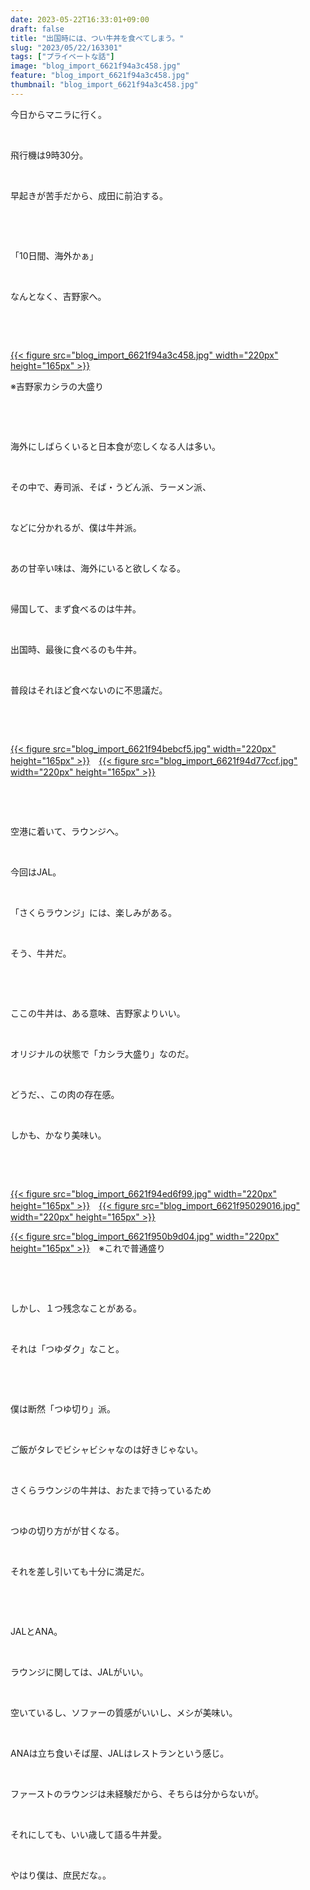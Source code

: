 ```yaml
---
date: 2023-05-22T16:33:01+09:00
draft: false
title: "出国時には、つい牛丼を食べてしまう。"
slug: "2023/05/22/163301"
tags: ["プライベートな話"]
image: "blog_import_6621f94a3c458.jpg"
feature: "blog_import_6621f94a3c458.jpg"
thumbnail: "blog_import_6621f94a3c458.jpg"
---
```

<p>今日からマニラに行く。</p><p> </p><p>飛行機は9時30分。</p><p> </p><p>早起きが苦手だから、成田に前泊する。</p><p> </p><p> </p><p>「10日間、海外かぁ」</p><p> </p><p>なんとなく、吉野家へ。</p><p> </p><p> </p><p><a href="blog_import_6621f94a3c458.jpg">{{< figure src="blog_import_6621f94a3c458.jpg" width="220px" height="165px" >}}</a></p><p>※吉野家カシラの大盛り</p><p> </p><p> </p><p>海外にしばらくいると日本食が恋しくなる人は多い。</p><p> </p><p>その中で、寿司派、そば・うどん派、ラーメン派、</p><p> </p><p>などに分かれるが、僕は牛丼派。</p><p> </p><p>あの甘辛い味は、海外にいると欲しくなる。</p><p> </p><p>帰国して、まず食べるのは牛丼。</p><p> </p><p>出国時、最後に食べるのも牛丼。</p><p> </p><p>普段はそれほど食べないのに不思議だ。</p><p> </p><p> </p><p><a href="blog_import_6621f94bebcf5.jpg">{{< figure src="blog_import_6621f94bebcf5.jpg" width="220px" height="165px" >}}</a>　<a href="blog_import_6621f94d77ccf.jpg">{{< figure src="blog_import_6621f94d77ccf.jpg" width="220px" height="165px" >}}</a></p><p> </p><p> </p><p>空港に着いて、ラウンジへ。</p><p> </p><p>今回はJAL。</p><p> </p><p>「さくらラウンジ」には、楽しみがある。</p><p> </p><p>そう、牛丼だ。</p><p> </p><p> </p><p>ここの牛丼は、ある意味、吉野家よりいい。</p><p> </p><p>オリジナルの状態で「カシラ大盛り」なのだ。</p><p> </p><p>どうだ、、この肉の存在感。</p><p> </p><p>しかも、かなり美味い。</p><p> </p><p> </p><p><a href="blog_import_6621f94ed6f99.jpg">{{< figure src="blog_import_6621f94ed6f99.jpg" width="220px" height="165px" >}}</a>　<a href="blog_import_6621f95029016.jpg">{{< figure src="blog_import_6621f95029016.jpg" width="220px" height="165px" >}}</a></p><p><a href="blog_import_6621f950b9d04.jpg">{{< figure src="blog_import_6621f950b9d04.jpg" width="220px" height="165px" >}}</a>　※これで普通盛り</p><p> </p><p> </p><p>しかし、１つ残念なことがある。</p><p> </p><p>それは「つゆダク」なこと。</p><p> </p><p> </p><p>僕は断然「つゆ切り」派。</p><p> </p><p>ご飯がタレでビシャビシャなのは好きじゃない。</p><p> </p><p>さくらラウンジの牛丼は、おたまで持っているため</p><p> </p><p>つゆの切り方がが甘くなる。</p><p> </p><p>それを差し引いても十分に満足だ。</p><p> </p><p> </p><p>JALとANA。</p><p> </p><p>ラウンジに関しては、JALがいい。</p><p> </p><p>空いているし、ソファーの質感がいいし、メシが美味い。</p><p> </p><p>ANAは立ち食いそば屋、JALはレストランという感じ。</p><p> </p><p>ファーストのラウンジは未経験だから、そちらは分からないが。</p><p> </p><p>それにしても、いい歳して語る牛丼愛。</p><p> </p><p>やはり僕は、庶民だな。。</p><p> </p><p> </p><p> </p><p> </p><p> </p>

